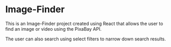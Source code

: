 # Image-Finder

This is an Image-Finder project created using React that allows the user to find an image or video using the PixaBay API.

The user can also search using select filters to narrow down search results.
